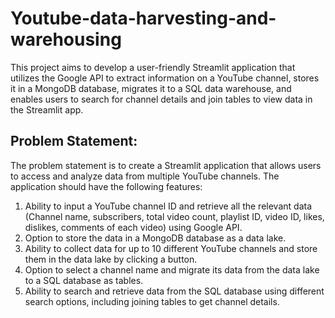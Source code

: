 # Youtube-data-harvesting-and-warehousing
This project aims to develop a user-friendly Streamlit application that utilizes the Google API to extract information on a YouTube channel, stores it in a MongoDB database, migrates it to a SQL data warehouse, and enables users to search for channel details and join tables to view data in the Streamlit app.

## Problem Statement:
The problem statement is to create a Streamlit application that allows users to access and analyze data from multiple YouTube channels. The application should have the following features:
1.	Ability to input a YouTube channel ID and retrieve all the relevant data (Channel name, subscribers, total video count, playlist ID, video ID, likes, dislikes, comments of each video) using Google API.
2.	Option to store the data in a MongoDB database as a data lake.
3.	Ability to collect data for up to 10 different YouTube channels and store them in the data lake by clicking a button.
4.	Option to select a channel name and migrate its data from the data lake to a SQL database as tables.
5.	Ability to search and retrieve data from the SQL database using different search options, including joining tables to get channel details.

